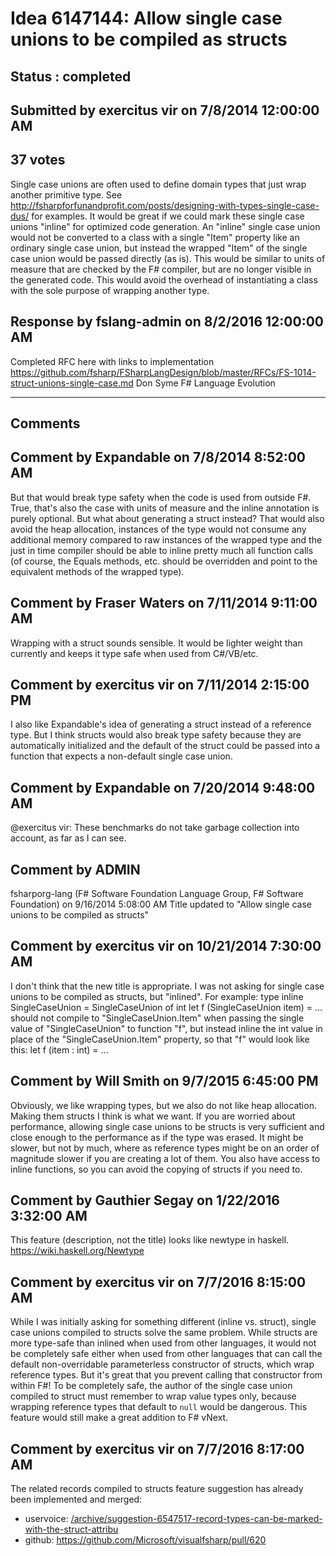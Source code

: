 # Idea 6147144: Allow single case unions to be compiled as structs #

## Status : completed

## Submitted by exercitus vir on 7/8/2014 12:00:00 AM

## 37 votes

Single case unions are often used to define domain types that just wrap another primitive type. See http://fsharpforfunandprofit.com/posts/designing-with-types-single-case-dus/ for examples.
It would be great if we could mark these single case unions "inline" for optimized code generation. An "inline" single case union would not be converted to a class with a single "Item" property like an ordinary single case union, but instead the wrapped "Item" of the single case union would be passed directly (as is).
This would be similar to units of measure that are checked by the F# compiler, but are no longer visible in the generated code.
This would avoid the overhead of instantiating a class with the sole purpose of wrapping another type.



## Response by fslang-admin on 8/2/2016 12:00:00 AM

Completed
RFC here with links to implementation https://github.com/fsharp/FSharpLangDesign/blob/master/RFCs/FS-1014-struct-unions-single-case.md
Don Syme
F# Language Evolution

------------------------
## Comments


## Comment by Expandable on 7/8/2014 8:52:00 AM
But that would break type safety when the code is used from outside F#. True, that's also the case with units of measure and the inline annotation is purely optional.
But what about generating a struct instead? That would also avoid the heap allocation, instances of the type would not consume any additional memory compared to raw instances of the wrapped type and the just in time compiler should be able to inline pretty much all function calls (of course, the Equals methods, etc. should be overridden and point to the equivalent methods of the wrapped type).


## Comment by Fraser Waters on 7/11/2014 9:11:00 AM
Wrapping with a struct sounds sensible. It would be lighter weight than currently and keeps it type safe when used from C#/VB/etc.


## Comment by exercitus vir on 7/11/2014 2:15:00 PM
I also like Expandable's idea of generating a struct instead of a reference type. But I think structs would also break type safety because they are automatically initialized and the default of the struct could be passed into a function that expects a non-default single case union.


## Comment by Expandable on 7/20/2014 9:48:00 AM
@exercitus vir: These benchmarks do not take garbage collection into account, as far as I can see.


## Comment by ADMIN
fsharporg-lang (F# Software Foundation Language Group, F# Software Foundation) on 9/16/2014 5:08:00 AM
Title updated to "Allow single case unions to be compiled as structs"


## Comment by exercitus vir on 10/21/2014 7:30:00 AM
I don't think that the new title is appropriate. I was not asking for single case unions to be compiled as structs, but "inlined". For example:
type inline SingleCaseUnion = SingleCaseUnion of int
let f (SingleCaseUnion item) = ...
should not compile to "SingleCaseUnion.Item" when passing the single value of "SingleCaseUnion" to function "f", but instead inline the int value in place of the "SingleCaseUnion.Item" property, so that "f" would look like this:
let f (item : int) = ...


## Comment by Will Smith on 9/7/2015 6:45:00 PM
Obviously, we like wrapping types, but we also do not like heap allocation. Making them structs I think is what we want.
If you are worried about performance, allowing single case unions to be structs is very sufficient and close enough to the performance as if the type was erased. It might be slower, but not by much, where as reference types might be on an order of magnitude slower if you are creating a lot of them. You also have access to inline functions, so you can avoid the copying of structs if you need to.


## Comment by Gauthier Segay on 1/22/2016 3:32:00 AM
This feature (description, not the title) looks like newtype in haskell.
https://wiki.haskell.org/Newtype


## Comment by exercitus vir on 7/7/2016 8:15:00 AM
While I was initially asking for something different (inline vs. struct), single case unions compiled to structs solve the same problem. While structs are more type-safe than inlined when used from other languages, it would not be completely safe either when used from other languages that can call the default non-overridable parameterless constructor of structs, which wrap reference types. But it's great that you prevent calling that constructor from within F#!
To be completely safe, the author of the single case union compiled to struct must remember to wrap value types only, because wrapping reference types that default to `null` would be dangerous. This feature would still make a great addition to F# vNext.


## Comment by exercitus vir on 7/7/2016 8:17:00 AM
The related records compiled to structs feature suggestion has already been implemented and merged:
- uservoice: [/archive/suggestion-6547517-record-types-can-be-marked-with-the-struct-attribu](/archive/suggestion-6547517-record-types-can-be-marked-with-the-struct-attribu.md)
- github: https://github.com/Microsoft/visualfsharp/pull/620


